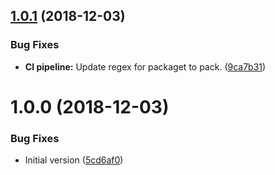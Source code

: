 ## [1.0.1](https://github.com/lluchmk/Cache.Core.AOP/compare/v1.0.0...v1.0.1) (2018-12-03)


### Bug Fixes

* **CI pipeline:** Update regex for packaget to pack. ([9ca7b31](https://github.com/lluchmk/Cache.Core.AOP/commit/9ca7b31))

# 1.0.0 (2018-12-03)


### Bug Fixes

* Initial version ([5cd6af0](https://github.com/lluchmk/Cache.Core.AOP/commit/5cd6af0))
